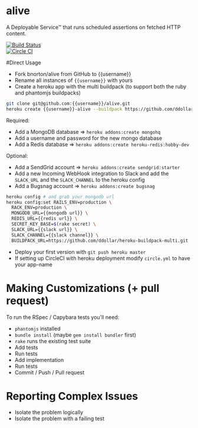 # alive
A Deployable Service™ that runs scheduled assertions on fetched HTTP content.

[![Build Status](https://semaphoreci.com/api/v1/projects/78e05d06-ff0e-49b8-80af-eef7f10078a4/468309/badge.svg)](https://semaphoreci.com/bnorton/alive)  
[![Circle CI](https://circleci.com/gh/bnorton/alive.svg?style=svg)](https://circleci.com/gh/bnorton/alive)
<!-- [![Build Status](https://semaphoreci.com/api/v1/projects/{{semaphoreci project id}}/badge.svg)](https://semaphoreci.com/{{username}}/alive) -->
<!-- [![Circle CI](https://circleci.com/gh/{{username}}/alive.svg?style=svg)](https://circleci.com/gh/{{username}}/alive) -->

#Direct Usage

- Fork bnorton/alive from GitHub to {{username}}
- Rename all instances of `{{username}}` with yours
- Create a heroku app with the multi buildpack (to support both the ruby and phantomjs buildpacks)

```bash
git clone git@github.com:{{username}}/alive.git
heroku create {{username}}-alive --buildpack https://github.com/ddollar/heroku-buildpack-multi.git
```

Required:
- Add a MongoDB database => `heroku addons:create mongohq`
- Add a username and password for the new mongo database
- Add a Redis database => `heroku addons:create heroku-redis:hobby-dev`

Optional:
- Add a SendGrid account => `heroku addons:create sendgrid:starter`
- Add a new Incoming WebHook integration to Slack and add the `SLACK_URL` and the `SLACK_CHANNEL` to the heroku config
- Add a Bugsnag account => `heroku addons:create bugsnag`

```bash
heroku config # and grab your mongodb url
heroku config:set RAILS_ENV=production \
  RACK_ENV=production \
  MONGODB_URL={{mongodb url}} \
  REDIS_URL={{redis url}} \
  SECRET_KEY_BASE=$(rake secret) \
  SLACK_URL={{slack url}} \
  SLACK_CHANNEL={{slack channel}} \
  BUILDPACK_URL=https://github.com/ddollar/heroku-buildpack-multi.git
```

- Deploy your first version with `git push heroku master`
- If setting up CircleCI with heroku deployment modify `circle.yml` to have your app-name

# Making Customizations (+ pull request)

To run the RSpec / Capybara tests you'll need:
- `phantomjs` installed
- `bundle install` (maybe `gem install bundler` first)
- `rake` runs the existing test suite
- Add tests
- Run tests
- Add implementation
- Run tests
- Commit / Push / Pull request

# Reporting Complex Issues
- Isolate the problem logically
- Isolate the problem with a failing test
